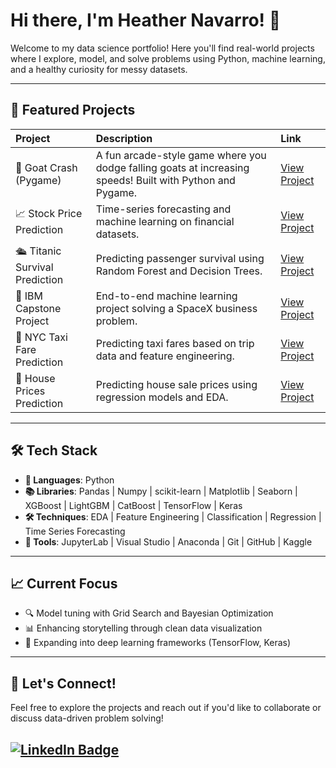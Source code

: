 # Hi there, I'm Heather Navarro! 👋

Welcome to my data science portfolio!
Here you'll find real-world projects where I explore, model, and solve problems using Python, machine learning, and a healthy curiosity for messy datasets.

---

## 🚀 Featured Projects

| Project | Description | Link |
|:---|:---|:---|
| 🐐 Goat Crash (Pygame) | A fun arcade-style game where you dodge falling goats at increasing speeds! Built with Python and Pygame.  | [View Project](https://github.com/heather-253/goat_cargame) |
| 📈 Stock Price Prediction | Time-series forecasting and machine learning on financial datasets. | [View Project](https://github.com/heather-253/Stock-Prediction-Projects) |
| 🛳️ Titanic Survival Prediction | Predicting passenger survival using Random Forest and Decision Trees. | [View Project](https://github.com/heather-253/titanic-survival-prediction) |
| 🏢 IBM Capstone Project | End-to-end machine learning project solving a SpaceX business problem. | [View Project](https://github.com/heather-253/spacex-landing-prediction) |
| 🚖 NYC Taxi Fare Prediction | Predicting taxi fares based on trip data and feature engineering. | [View Project](https://github.com/heather-253/taxi-fare-prediction) |
| 🏡 House Prices Prediction | Predicting house sale prices using regression models and EDA. | [View Project](https://github.com/heather-253/house-prices-prediction) |

---

## 🛠 Tech Stack

- **🐍 Languages**: Python
- **📚 Libraries**: Pandas | Numpy | scikit-learn | Matplotlib | Seaborn | XGBoost | LightGBM | CatBoost | TensorFlow | Keras
- **🛠️ Techniques**: EDA | Feature Engineering | Classification | Regression | Time Series Forecasting
- **🔧 Tools**: JupyterLab | Visual Studio | Anaconda | Git | GitHub | Kaggle

---

## 📈 Current Focus

- 🔍 Model tuning with Grid Search and Bayesian Optimization
- 📊 Enhancing storytelling through clean data visualization
- 🧠 Expanding into deep learning frameworks (TensorFlow, Keras)

---

## 🤝 Let's Connect!

Feel free to explore the projects and reach out if you'd like to collaborate or discuss data-driven problem solving!

<a href="https://www.linkedin.com/in/heather253/" target="_blank"> <img src="https://img.shields.io/badge/Connect%20on-LinkedIn-blue?style=for-the-badge&logo=linkedin" alt="LinkedIn Badge"/> </a>
---
